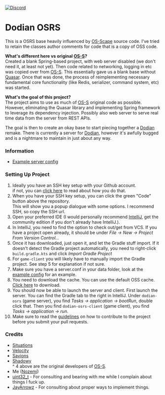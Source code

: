 [![Discord](https://discordapp.com/api/guilds/833648712633810974/widget.png)](https://discord.gg/r4M6cSBdrT)

# Dodian OSRS
This is a OSRS base heavily influenced by [OS-Scape](https://www.rune-server.ee/runescape-development/rs2-server/downloads/697645-os-scape-171-server.html) source code. I've tried to retain the classes author comments for code that is a copy of OSS code.

**What's different here vs original [OS-S](https://www.rune-server.ee/runescape-development/rs2-server/downloads/697645-os-scape-171-server.html)?** \
Created a blank Spring-based project, with web server disabled (we don't need it, at least not yet). Then code related to networking, logging in etc was copied over from [OS-S](https://www.rune-server.ee/runescape-development/rs2-server/downloads/697645-os-scape-171-server.html). This essentially gave us a blank base without [Quasar](https://docs.paralleluniverse.co/quasar/). Once that was done, the process of reimplementing necessary fundamental core functionality (like Redis, serializer, command system, etc) was started.

**What's the goal of this project?** \
The project aims to use as much of [OS-S](https://www.rune-server.ee/runescape-development/rs2-server/downloads/697645-os-scape-171-server.html) original code as possible. However, eliminating the Quasar library and implementing Spring framework to leverage its dependency injection. Possibly also web server to serve real time data from the server from REST APIs.

The goal is then to create an okay base to start piecing together a [Dodian](https://dodian.net/) remake. There is currently a server for [Dodian](https://dodian.net/), however it's awfully bugged and is a nightmare to maintain in just about any way.

### Information
- [Example server config](/data/server.conf.example)

### Setting Up Project
1. Ideally you have an SSH key setup with your Github account. \
if not, you can [click here](https://docs.github.com/en/github/authenticating-to-github/connecting-to-github-with-ssh/generating-a-new-ssh-key-and-adding-it-to-the-ssh-agent) to read about how you do that.
2. When you have your SSH key setup, you can click the green "Code" button above the repository. \
This will show you a popup dialogue with some options. I recommend SSH, so copy the SSH url.
3. Open your preferred IDE (I would personally recommend [IntelliJ](https://www.jetbrains.com/idea/download/), get the community edition if you don't already have IntelliJ.).
4. In IntelliJ, you need to find the option to check out/get from VCS. If you have a project open already, it should be under *File -> New -> Project From Version Control...*
5. Once it has downloaded, just open it, and let the Gradle stuff import. If it doesn't detect the Gradle project automatically, you need to right-click `build.gradle.kts` and click *Import Gradle Project*
6. For `game-client` you will likely have to manually import the Gradle project. See step 5 for explanation if not sure.
7. Make sure you have a server.conf in your data folder, look at the [example config](/data/server.conf.example) for an example.
8. You need to download the cache. You can use the default OSS cache. [Click here](https://cdn.discordapp.com/attachments/861299604326973460/863868136997519380/cache.zip) to download.
9. You should now be able to launch the server and client. First launch the server. You can find the Gradle tab to the right in IntelliJ. Under `dodian-osrs` (game server), you find *Tasks -> application -> bootRun*, double click that. Then you find `dodian-osrs-client` (game client), you find *Tasks -> application -> run*.
10. Make sure to read the [guidelines](/CONTRIBUTE.md) on how to contribute to the project before you submit your pull requests.

### Credits
- [Situations](https://www.rune-server.ee/members/situations/)
- [Velocity](https://www.rune-server.ee/members/velocity/)
- [Savions](https://www.rune-server.ee/members/savions/)
- [Shadowy](https://www.rune-server.ee/members/shadowy/) \
^ 4 above are the original developers of [OS-S](https://www.rune-server.ee/runescape-development/rs2-server/downloads/697645-os-scape-171-server.html).
- Me ([Nozemi](https://www.rune-server.ee/members/nozemi/))
- [uint32_t](https://www.rune-server.ee/members/uint32_t/) - For consulting and bearing with me while I complain about things I fuck up.
- [JayArrowz](https://www.rune-server.ee/members/jayarrowz/) - For consulting about proper ways to implement things.
